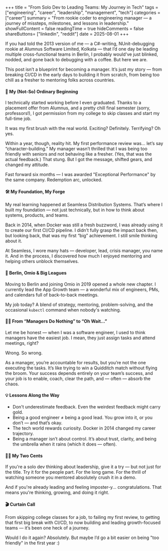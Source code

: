 +++
title = "From Solo Dev to Leading Teams: My Journey in Tech"
tags = ["engineering", "career", "leadership", "management", "tech"]
categories = ["career"]
summary = "From rookie coder to engineering manager — a journey of missteps, milestones, and lessons in leadership."
showFullContent = false
readingTime = true
hideComments = false
shareButtons= ["linkedin", "reddit"]
date = 2025-08-01
+++

If you had told the 2013 version of me — a C#-writing, NUnit-debugging rookie at Alumnus Software Limited, Kolkata — that I’d one day be leading multiple cross-functional teams in Berlin, I probably would've just blinked, nodded, and gone back to debugging with a coffee. But here we are.

This post isn’t a blueprint for becoming a manager. It’s just my story — from breaking CI/CD in the early days to building it from scratch, from being too chill as a fresher to mentoring folks across countries.

#### 🏫 My (Not-So) Ordinary Beginning

I technically started working before I even graduated. Thanks to a placement offer from Alumnus, and a pretty chill final semester (sorry, professors!), I got permission from my college to skip classes and start my full-time job.

It was my first brush with the real world. Exciting? Definitely. Terrifying? Oh yes.

Within a year, though, reality hit. My first performance review was... let’s say “character-building.” My manager wasn’t thrilled that I was being too friendly with seniors and not behaving like a fresher. (Yes, that was the actual feedback.) That stung. But I got the message, shifted gears, and changed my attitude.

Fast forward six months — I was awarded "Exceptional Performance" by the same company. Redemption arc, unlocked.

#### 🛠️ My Foundation, My Forge

My real learning happened at Seamless Distribution Systems. That’s where I built my foundation — not just technically, but in how to think about systems, products, and teams.

Back in 2014, when Docker was still a fresh buzzword, I was already using it to create our first CI/CD pipeline. I didn’t fully grasp the impact back then, but looking back, that was my first “big” achievement. I still smile thinking about it.

At Seamless, I wore many hats — developer, lead, crisis manager, you name it. And in the process, I discovered how much I enjoyed mentoring and helping others unblock themselves.

#### 🛬 Berlin, Omio & Big Leagues

Moving to Berlin and joining Omio in 2019 opened a whole new chapter. I currently lead the App Growth team — a wonderful mix of engineers, PMs, and calendars full of back-to-back meetings.

My job today? A blend of strategy, mentoring, problem-solving, and the occasional `kubectl` command when nobody's watching.

#### 🤦‍♂️ From “Managers Do Nothing” to “Oh Wait…”

Let me be honest — when I was a software engineer, I used to think managers have the easiest job. I mean, they just assign tasks and attend meetings, right?

Wrong. So wrong.

As a manager, you’re accountable for results, but you’re not the one executing the tasks. It’s like trying to win a Quidditch match without flying the broom. Your success depends entirely on your team’s success, and your job is to enable, coach, clear the path, and — often — absorb the chaos.

#### 💡 Lessons Along the Way

- Don't underestimate feedback. Even the weirdest feedback might carry gold.
- Being a good engineer ≠ being a good lead. You grow into it, or you don’t — and that’s okay.
- The tech world rewards curiosity. Docker in 2014 changed my career trajectory.
- Being a manager isn’t about control. It’s about trust, clarity, and being the umbrella when it rains (which it does — often).

#### 👨‍💻 My Two Cents

If you're a solo dev thinking about leadership, give it a try — but not just for the title. Try it for the people part. For the long game. For the thrill of watching someone you mentored absolutely crush it in a demo.

And if you're already leading and feeling imposter-y... congratulations. That means you're thinking, growing, and doing it right.

#### 🎬 Curtain Call

From skipping college classes for a job, to failing my first review, to getting that first big break with CI/CD, to now building and leading growth-focused teams — it’s been one heck of a journey.

Would I do it again? Absolutely. But maybe I’d go a bit easier on being "too friendly" in the first year :)
